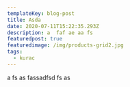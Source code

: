 ```yaml
---
templateKey: blog-post
title: Asda
date: 2020-07-11T15:22:35.293Z
description: a  faf ae aa fs
featuredpost: true
featuredimage: /img/products-grid2.jpg
tags:
  - kurac
---
```

a fs as  fassadfsd  fs  as